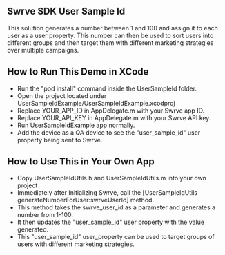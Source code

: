 Swrve SDK User Sample Id
-------------------------
This solution generates a number between 1 and 100 and assign it to each user as a user property. 
This number can then be used to sort users into different groups and then target them with different marketing strategies over multiple campaigns.

How to Run This Demo in XCode
----------------------------
- Run the "pod install" command inside the UserSampleId folder.
- Open the project located under UserSampleIdExample/UserSampleIdExample.xcodproj
- Replace YOUR_APP_ID in AppDelegate.m with your Swrve app ID.
- Replace YOUR_API_KEY in AppDelegate.m with your Swrve API key.
- Run UserSampleIdExample app normally.
- Add the device as a QA device to see the "user_sample_id" user property being sent to Swrve.

How to Use This in Your Own App
-------------------------------
- Copy UserSampleIdUtils.h and UserSampleIdUtils.m into your own project
- Immediately after Initializing Swrve, call the [UserSampleIdUtils generateNumberForUser:swrveUserId] method.
- This method takes the swrve_user_id as a parameter and generates a number from 1-100.
- It then updates the "user_sample_id" user property with the value generated.
- This "user_sample_id" user_property can be used to target groups of users with different marketing strategies.